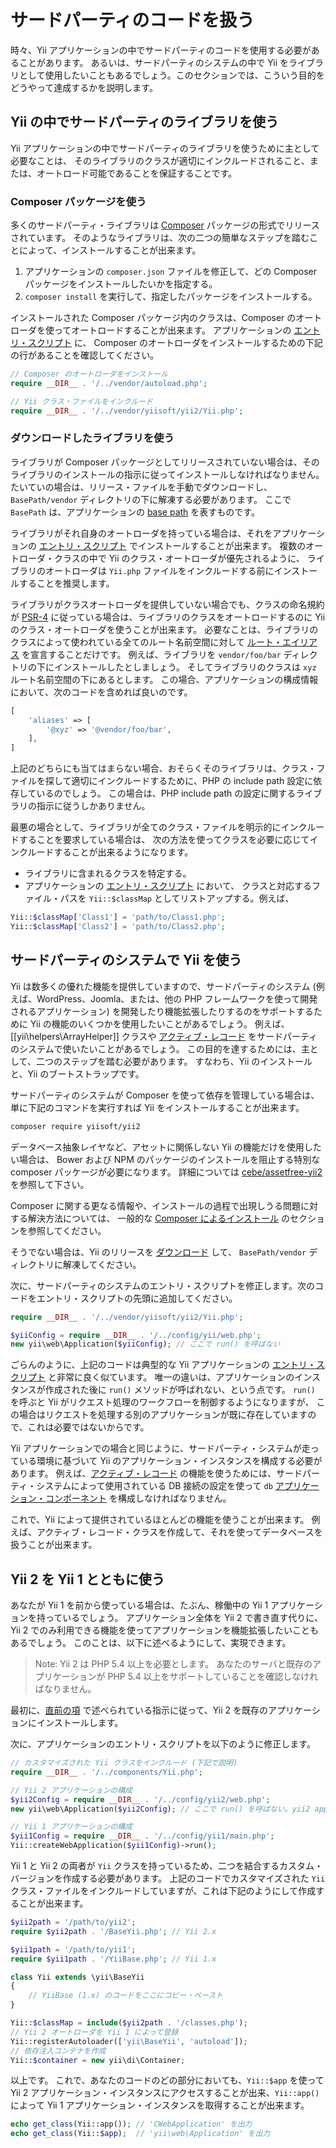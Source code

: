 サードパーティのコードを扱う
============================

時々、Yii アプリケーションの中でサードパーティのコードを使用する必要があることがあります。
あるいは、サードパーティのシステムの中で Yii をライブラリとして使用したいこともあるでしょう。このセクションでは、こういう目的をどうやって達成するかを説明します。


Yii の中でサードパーティのライブラリを使う <span id="using-libs-in-yii"></span>
------------------------------------------

Yii アプリケーションの中でサードパーティのライブラリを使うために主として必要なことは、
そのライブラリのクラスが適切にインクルードされること、または、オートロード可能であることを保証することです。

### Composer パッケージを使う <span id="using-composer-packages"></span>

多くのサードパーティ・ライブラリは [Composer](https://getcomposer.org/) パッケージの形式でリリースされています。
そのようなライブラリは、次の二つの簡単なステップを踏むことによって、インストールすることが出来ます。

1. アプリケーションの `composer.json` ファイルを修正して、どの Composer パッケージをインストールしたいかを指定する。
2. `composer install` を実行して、指定したパッケージをインストールする。

インストールされた Composer パッケージ内のクラスは、Composer のオートローダを使ってオートロードすることが出来ます。
アプリケーションの [エントリ・スクリプト](structure-entry-scripts.md) に、
Composer のオートローダをインストールするための下記の行があることを確認してください。

```php
// Composer のオートローダをインストール
require __DIR__ . '/../vendor/autoload.php';

// Yii クラス・ファイルをインクルード
require __DIR__ . '/../vendor/yiisoft/yii2/Yii.php';
```

### ダウンロードしたライブラリを使う <span id="using-downloaded-libs"></span>

ライブラリが Composer パッケージとしてリリースされていない場合は、そのライブラリのインストールの指示に従ってインストールしなければなりません。
たいていの場合は、リリース・ファイルを手動でダウンロードし、`BasePath/vendor` ディレクトリの下に解凍する必要があります。
ここで `BasePath` は、アプリケーションの [base path](structure-applications.md#basePath) を表すものです。

ライブラリがそれ自身のオートローダを持っている場合は、それをアプリケーションの [エントリ・スクリプト](structure-entry-scripts.md) でインストールすることが出来ます。
複数のオートローダ・クラスの中で Yii のクラス・オートローダが優先されるように、
ライブラリのオートローダは `Yii.php` ファイルをインクルードする前にインストールすることを推奨します。

ライブラリがクラスオートローダを提供していない場合でも、クラスの命名規約が [PSR-4](http://www.php-fig.org/psr/psr-4/) に従っている場合は、ライブラリのクラスをオートロードするのに Yii のクラス・オートローダを使うことが出来ます。
必要なことは、ライブラリのクラスによって使われている全てのルート名前空間に対して [ルート・エイリアス](concept-aliases.md#defining-aliases) を宣言することだけです。
例えば、ライブラリを `vendor/foo/bar` ディレクトリの下にインストールしたとしましょう。
そしてライブラリのクラスは `xyz` ルート名前空間の下にあるとします。
この場合、アプリケーションの構成情報において、次のコードを含めれば良いのです。

```php
[
    'aliases' => [
        '@xyz' => '@vendor/foo/bar',
    ],
]
```

上記のどちらにも当てはまらない場合、おそらくそのライブラリは、クラス・ファイルを探して適切にインクルードするために、PHP の include path 設定に依存しているのでしょう。
この場合は、PHP include path の設定に関するライブラリの指示に従うしかありません。

最悪の場合として、ライブラリが全てのクラス・ファイルを明示的にインクルードすることを要求している場合は、
次の方法を使ってクラスを必要に応じてインクルードすることが出来るようになります。

* ライブラリに含まれるクラスを特定する。
* アプリケーションの [エントリ・スクリプト](structure-entry-scripts.md) において、
  クラスと対応するファイル・パスを `Yii::$classMap` としてリストアップする。例えば、
```php
Yii::$classMap['Class1'] = 'path/to/Class1.php';
Yii::$classMap['Class2'] = 'path/to/Class2.php';
```


サードパーティのシステムで Yii を使う <span id="using-yii-in-others"></span>
-------------------------------------

Yii は数多くの優れた機能を提供していますので、サードパーティのシステム (例えば、WordPress、Joomla、または、他の PHP フレームワークを使って開発されるアプリケーション)
を開発したり機能拡張したりするのをサポートするために Yii の機能のいくつかを使用したいことがあるでしょう。
例えば、[[yii\helpers\ArrayHelper]] クラスや [アクティブ・レコード](db-active-record.md) をサードパーティのシステムで使いたいことがあるでしょう。
この目的を達するためには、主として、二つのステップを踏む必要があります。
すなわち、Yii のインストールと、Yii のブートストラップです。

サードパーティのシステムが Composer を使って依存を管理している場合は、
単に下記のコマンドを実行すれば Yii をインストールすることが出来ます。

```bash
composer require yiisoft/yii2
```

データベース抽象レイヤなど、アセットに関係しない Yii の機能だけを使用したい場合は、
Bower および NPM のパッケージのインストールを阻止する特別な composer パッケージが必要になります。
詳細については [cebe/assetfree-yii2](https://github.com/cebe/assetfree-yii2) を参照して下さい。

Composer に関する更なる情報や、インストールの過程で出現しうる問題に対する解決方法については、
一般的な [Composer によるインストール](start-installation.md#installing-via-composer) のセクションを参照してください。

そうでない場合は、Yii のリリースを [ダウンロード](http://www.yiiframework.com/download/) して、
`BasePath/vendor` ディレクトリに解凍してください。

次に、サードパーティのシステムのエントリ・スクリプトを修正します。次のコードをエントリ・スクリプトの先頭に追加してください。

```php
require __DIR__ . '/../vendor/yiisoft/yii2/Yii.php';

$yiiConfig = require __DIR__ . '/../config/yii/web.php';
new yii\web\Application($yiiConfig); // ここで run() を呼ばない
```

ごらんのように、上記のコードは典型的な Yii アプリケーションの [エントリ・スクリプト](structure-entry-scripts.md) と非常に良く似ています。
唯一の違いは、アプリケーションのインスタンスが作成された後に `run()` メソッドが呼ばれない、という点です。
`run()` を呼ぶと Yii がリクエスト処理のワークフローを制御するようになりますが、
この場合はリクエストを処理する別のアプリケーションが既に存在していますので、これは必要ではないからです。

Yii アプリケーションでの場合と同じように、サードパーティ・システムが走っている環境に基づいて Yii のアプリケーション・インスタンスを構成する必要があります。
例えば、[アクティブ・レコード](db-active-record.md) の機能を使うためには、サードパーティ・システムによって使用されている DB 接続の設定を使って
`db` [アプリケーション・コンポーネント](structure-application-components.md) を構成しなければなりません。

これで、Yii によって提供されているほとんどの機能を使うことが出来ます。
例えば、アクティブ・レコード・クラスを作成して、それを使ってデータベースを扱うことが出来ます。


Yii 2 を Yii 1 とともに使う <span id="using-both-yii2-yii1"></span>
---------------------------

あなたが Yii 1 を前から使っている場合は、たぶん、稼働中の Yii 1 アプリケーションを持っているでしょう。
アプリケーション全体を Yii 2 で書き直す代りに、Yii 2 でのみ利用できる機能を使ってアプリケーションを機能拡張したいこともあるでしょう。
このことは、以下に述べるようにして、実現できます。

> Note: Yii 2 は PHP 5.4 以上を必要とします。
> あなたのサーバと既存のアプリケーションが PHP 5.4 以上をサポートしていることを確認しなければなりません。

最初に、[直前の項](#using-yii-in-others) で述べられている指示に従って、Yii 2 を既存のアプリケーションにインストールします。

次に、アプリケーションのエントリ・スクリプトを以下のように修正します。

```php
// カスタマイズされた Yii クラスをインクルード (下記で説明)
require __DIR__ . '/../components/Yii.php';

// Yii 2 アプリケーションの構成
$yii2Config = require __DIR__ . '/../config/yii2/web.php';
new yii\web\Application($yii2Config); // ここで run() を呼ばない。yii2 app はサービス・ロケータとしてのみ使用される。

// Yii 1 アプリケーションの構成
$yii1Config = require __DIR__ . '/../config/yii1/main.php';
Yii::createWebApplication($yii1Config)->run();
```

Yii 1 と Yii 2 の両者が `Yii` クラスを持っているため、二つを結合するカスタム・バージョンを作成する必要があります。
上記のコードでカスタマイズされた `Yii` クラス・ファイルをインクルードしていますが、これは下記のようにして作成することが出来ます。

```php
$yii2path = '/path/to/yii2';
require $yii2path . '/BaseYii.php'; // Yii 2.x

$yii1path = '/path/to/yii1';
require $yii1path . '/YiiBase.php'; // Yii 1.x

class Yii extends \yii\BaseYii
{
    // YiiBase (1.x) のコードをここにコピー・ペースト
}

Yii::$classMap = include($yii2path . '/classes.php');
// Yii 2 オートローダを Yii 1 によって登録
Yii::registerAutoloader(['yii\BaseYii', 'autoload']);
// 依存注入コンテナを作成
Yii::$container = new yii\di\Container;
```

以上です。
これで、あなたのコードのどの部分においても、`Yii::$app` を使って Yii 2 アプリケーション・インスタンスにアクセスすることが出来、`Yii::app()` によって Yii 1 アプリケーション・インスタンスを取得することが出来ます。

```php
echo get_class(Yii::app()); // 'CWebApplication' を出力
echo get_class(Yii::$app);  // 'yii\web\Application' を出力
```
